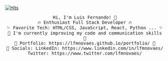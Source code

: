 [![Hits](https://hits.seeyoufarm.com/api/count/incr/badge.svg?url=https%3A%2F%2Fgithub.com%2Flfmnovaes&count_bg=%2379C83D&title_bg=%23555555&icon=github.svg&icon_color=%23E7E7E7&title=hits&edge_flat=false)](https://hits.seeyoufarm.com)

<p align="center">
  <samp>
    Hi, I'm Luis Fernando! 👋 <br>
    🔥 Enthusiast Full Stack Developer 🔥 <br>
    ✨ Favorite Tech: HTML/CSS, JavaScript, React, Python ... ✨ <br>
    💪 I'm currently improving my code and communication skills 💪 <br>
    🎨 Portfolio: https://lfmnovaes.github.io/portfolio/ 🎨 <br>
    💼 Socials: LinkedIn: https://www.linkedin.com/in/lfmnovaes/ <br>
                Twitter: https://www.twitter.com/lfmnovaes/
  </samp>
</p>
